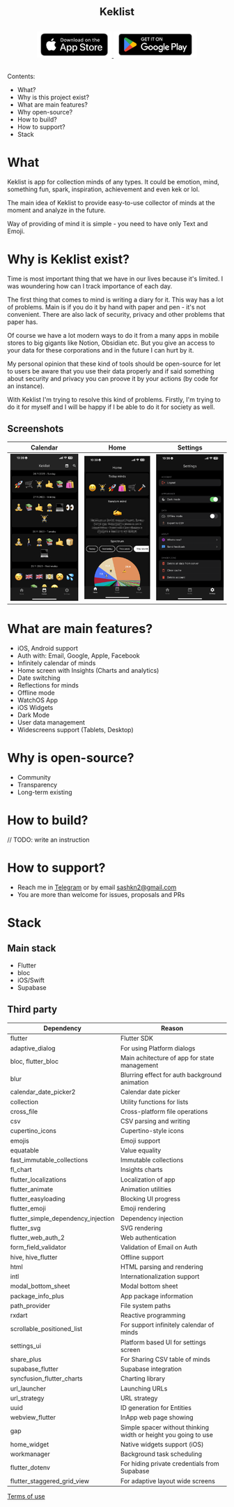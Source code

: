 <h1 align="center" style="font-size:24px; line-height:1"><b>Keklist</b></h1>

<br />

<div align="center">
  <a href="https://apps.apple.com/app/keklist/id1592891224">
    <img alt="iOS App Store Badge" src="readme/store-banners/app-store-badge.png" height="60px">
  </a>
  <a href="https://play.google.com/store/apps/details?id=com.sashkyn.emodzen">
    <img alt="Google Play Badge" src="readme/store-banners/google-play-badge.png" height="60px">
  </a>
</div>

<br />

Contents:
- What?
- Why is this project exist?
- What are main features?
- Why open-source?
- How to build?
- How to support?
- Stack

# What
Keklist is app for collection minds of any types. It could be emotion, mind, something fun, spark, inspiration, achievement and even kek or lol. 

The main idea of Keklist to provide easy-to-use collector of minds at the moment and analyze in the future.

Way of providing of mind it is simple - you need to have only Text and Emoji.

# Why is Keklist exist?
Time is most important thing that we have in our lives because it's limited. I was woundering how can I track importance of each day.

The first thing that comes to mind is writing a diary for it. This way has a lot of problems. Main is if you do it by hand with paper and pen - it's not convenient. There are also lack of security, privacy and other problems that paper has.

Of course we have a lot modern ways to do it from a many apps in mobile stores to big gigants like Notion, Obsidian etc. But you give an access to your data for these corporations and in the future I can hurt by it.

My personal opinion that these kind of tools should be open-source for let to users be aware that you use their data properly and if said something about security and privacy you can proove it by your actions (by code for an instance).

With Keklist I'm trying to resolve this kind of problems. Firstly, I'm trying to do it for myself and I will be happy if I be able to do it for society as well.

## Screenshots

|                  Calendar                   |                    Home                     |                  Settings                   |
| :-----------------------------------------: | :-----------------------------------------: | :-----------------------------------------: |
| <img src="readme/IMG_0797.PNG" width="180"> | <img src="readme/IMG_0798.PNG" width="180"> | <img src="readme/IMG_0800.PNG" width="180"> |

# What are main features?
- iOS, Android support
- Auth with: Email, Google, Apple, Facebook
- Infinitely calendar of minds
- Home screen with Insights (Charts and analytics)
- Date switching
- Reflections for minds
- Offline mode
- WatchOS App
- iOS Widgets
- Dark Mode
- User data management
- Widescreens support (Tablets, Desktop)

# Why is open-source?
- Community
- Transparency
- Long-term existing

# How to build?
// TODO: write an instruction

# How to support?
- Reach me in [Telegram](https://t.me/sashkyn) or by email sashkn2@gmail.com
- You are more than welcome for issues, proposals and PRs

# Stack

## Main stack
- Flutter
- bloc
- iOS/Swift
- Supabase
## Third party
| Dependency                          | Reason                                                          |
| ----------------------------------- | --------------------------------------------------------------- |
| flutter                             | Flutter SDK                                                     |
| adaptive_dialog                     | For using Platform dialogs                                      |
| bloc, flutter_bloc                  | Main achitecture of app for state management                    |
| blur                                | Blurring effect for auth background animation                   |
| calendar_date_picker2               | Calendar date picker                                            |
| collection                          | Utility functions for lists                                     |
| cross_file                          | Cross-platform file operations                                  |
| csv                                 | CSV parsing and writing                                         |
| cupertino_icons                     | Cupertino-style icons                                           |
| emojis                              | Emoji support                                                   |
| equatable                           | Value equality                                                  |
| fast_immutable_collections          | Immutable collections                                           |
| fl_chart                            | Insights charts                                                 |
| flutter_localizations               | Localization of app                                             |
| flutter_animate                     | Animation utilities                                             |
| flutter_easyloading                 | Blocking UI progress                                            |
| flutter_emoji                       | Emoji rendering                                                 |
| flutter_simple_dependency_injection | Dependency injection                                            |
| flutter_svg                         | SVG rendering                                                   |
| flutter_web_auth_2                  | Web authentication                                              |
| form_field_validator                | Validation of Email on Auth                                     |
| hive, hive_flutter                  | Offline support                                                 |
| html                                | HTML parsing and rendering                                      |
| intl                                | Internationalization support                                    |
| modal_bottom_sheet                  | Modal bottom sheet                                              |
| package_info_plus                   | App package information                                         |
| path_provider                       | File system paths                                               |
| rxdart                              | Reactive programming                                            |
| scrollable_positioned_list          | For support infinitely calendar of minds                        |
| settings_ui                         | Platform based UI for settings screen                           |
| share_plus                          | For Sharing CSV table of minds                                  |
| supabase_flutter                    | Supabase integration                                            |
| syncfusion_flutter_charts           | Charting library                                                |
| url_launcher                        | Launching URLs                                                  |
| url_strategy                        | URL strategy                                                    |
| uuid                                | ID generation for Entities                                      |
| webview_flutter                     | InApp web page showing                                          |
| gap                                 | Simple spacer without thinking width or height you going to use |
| home_widget                         | Native widgets support (iOS)                                    |
| workmanager                         | Background task scheduling                                      |
| flutter_dotenv                      | For hiding private credentials from Supabase                    |
| flutter_staggered_grid_view         | For adaptive layout wide screens                                |

[Terms of use](https://sashkyn.notion.site/Rememoji-Terms-of-Use-df179704b2d149b8a5a915296f5cb78f)
